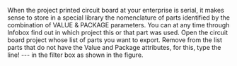When the project printed circuit board at your enterprise is serial, it makes sense to store in a special library the nomenclature of parts identified by the combination of VALUE & PACKAGE parameters. You can at any time through Infobox find out in which project this or that part was used. Open the circuit board project whose list of parts you want to export. Remove from the list parts that do not have the Value and Package attributes, for this, type the line! --- in the filter box as shown in the figure.

